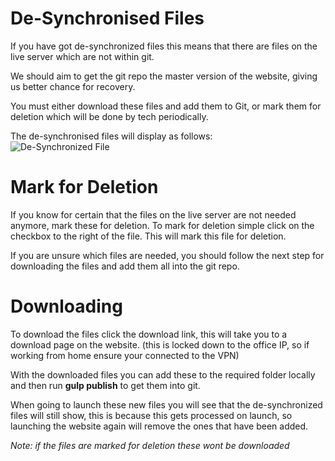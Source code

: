 <!-- Space: WE -->
<!-- Parent: Web Documentation -->
<!-- Parent: Web Planner -->
<!-- Title: De-Synchronised Files -->
<!-- Layout: (plain) -->

# De-Synchronised Files

If you have got de-synchronized files this means that there are files on the live server which are not within git.

We should aim to get the git repo the master version of the website, giving us better chance for recovery.

You must either download these files and add them to Git, or mark them for deletion which will be done by tech periodically.

The de-synchronised files will display as follows:<br>
![De-Synchronized File](https://i.imgur.com/oGNWKRQ.png)

# Mark for Deletion
If you know for certain that the files on the live server are not needed anymore, mark these for deletion. To mark for deletion simple click on the checkbox to the right of the file. This will mark this file for deletion.

If you are unsure which files are needed, you should follow the next step for downloading the files and add them all into the git repo.

# Downloading

To download the files click the download link, this will take you to a download page on the website. (this is locked down to the office IP, so if working from home ensure your connected to the VPN)

With the downloaded files you can add these to the required folder locally and then run __gulp publish__ to get them into git.

When going to launch these new files you will see that the de-synchronized files will still show, this is because this gets processed on launch, so launching the website again will remove the ones that have been added.

*Note: if the files are marked for deletion these wont be downloaded*
